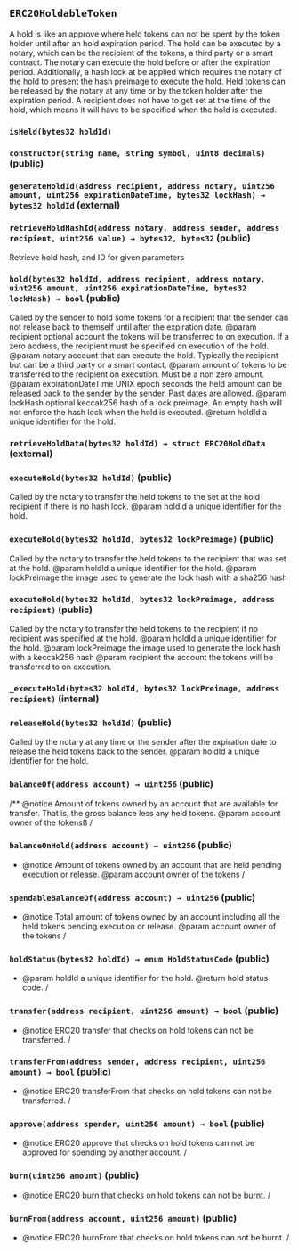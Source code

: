 ## `ERC20HoldableToken`

A hold is like an approve where held tokens can not be spent by the token holder until after an hold expiration period.
    The hold can be executed by a notary, which can be the recipient of the tokens, a third party or a smart contract.
    The notary can execute the hold before or after the expiration period.
    Additionally, a hash lock at be applied which requires the notary of the hold to present the hash preimage to execute the hold.
    Held tokens can be released by the notary at any time or by the token holder after the expiration period.
    A recipient does not have to get set at the time of the hold, which means it will have to be specified when the hold is executed.



### `isHeld(bytes32 holdId)`






### `constructor(string name, string symbol, uint8 decimals)` (public)





### `generateHoldId(address recipient, address notary, uint256 amount, uint256 expirationDateTime, bytes32 lockHash) → bytes32 holdId` (external)





### `retrieveHoldHashId(address notary, address sender, address recipient, uint256 value) → bytes32, bytes32` (public)



Retrieve hold hash, and ID for given parameters

### `hold(bytes32 holdId, address recipient, address notary, uint256 amount, uint256 expirationDateTime, bytes32 lockHash) → bool` (public)

Called by the sender to hold some tokens for a recipient that the sender can not release back to themself until after the expiration date.
     @param recipient optional account the tokens will be transferred to on execution. If a zero address, the recipient must be specified on execution of the hold.
     @param notary account that can execute the hold. Typically the recipient but can be a third party or a smart contact.
     @param amount of tokens to be transferred to the recipient on execution. Must be a non zero amount.
     @param expirationDateTime UNIX epoch seconds the held amount can be released back to the sender by the sender. Past dates are allowed.
     @param lockHash optional keccak256 hash of a lock preimage. An empty hash will not enforce the hash lock when the hold is executed.
     @return holdId a unique identifier for the hold.



### `retrieveHoldData(bytes32 holdId) → struct ERC20HoldData` (external)





### `executeHold(bytes32 holdId)` (public)

Called by the notary to transfer the held tokens to the set at the hold recipient if there is no hash lock.
     @param holdId a unique identifier for the hold.



### `executeHold(bytes32 holdId, bytes32 lockPreimage)` (public)

Called by the notary to transfer the held tokens to the recipient that was set at the hold.
     @param holdId a unique identifier for the hold.
     @param lockPreimage the image used to generate the lock hash with a sha256 hash



### `executeHold(bytes32 holdId, bytes32 lockPreimage, address recipient)` (public)

Called by the notary to transfer the held tokens to the recipient if no recipient was specified at the hold.
     @param holdId a unique identifier for the hold.
     @param lockPreimage the image used to generate the lock hash with a keccak256 hash
     @param recipient the account the tokens will be transferred to on execution.



### `_executeHold(bytes32 holdId, bytes32 lockPreimage, address recipient)` (internal)





### `releaseHold(bytes32 holdId)` (public)

Called by the notary at any time or the sender after the expiration date to release the held tokens back to the sender.
     @param holdId a unique identifier for the hold.



### `balanceOf(address account) → uint256` (public)

/**
     @notice Amount of tokens owned by an account that are available for transfer. That is, the gross balance less any held tokens.
     @param account owner of the tokensß
/



### `balanceOnHold(address account) → uint256` (public)

*
     @notice Amount of tokens owned by an account that are held pending execution or release.
     @param account owner of the tokens
/



### `spendableBalanceOf(address account) → uint256` (public)

*
     @notice Total amount of tokens owned by an account including all the held tokens pending execution or release.
     @param account owner of the tokens
/



### `holdStatus(bytes32 holdId) → enum HoldStatusCode` (public)

*
     @param holdId a unique identifier for the hold.
     @return hold status code.
/



### `transfer(address recipient, uint256 amount) → bool` (public)

*
     @notice ERC20 transfer that checks on hold tokens can not be transferred.
/



### `transferFrom(address sender, address recipient, uint256 amount) → bool` (public)

*
     @notice ERC20 transferFrom that checks on hold tokens can not be transferred.
/



### `approve(address spender, uint256 amount) → bool` (public)

*
     @notice ERC20 approve that checks on hold tokens can not be approved for spending by another account.
/



### `burn(uint256 amount)` (public)

*
     @notice ERC20 burn that checks on hold tokens can not be burnt.
/



### `burnFrom(address account, uint256 amount)` (public)

*
     @notice ERC20 burnFrom that checks on hold tokens can not be burnt.
/






